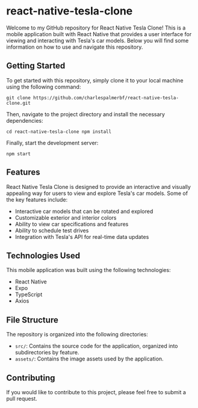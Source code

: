 # react-native-tesla-clone

Welcome to my GitHub repository for React Native Tesla Clone! This is a mobile application built with React Native that provides a user interface for viewing and interacting with Tesla's car models. Below you will find some information on how to use and navigate this repository.

Getting Started
---------------

To get started with this repository, simply clone it to your local machine using the following command:

`git clone https://github.com/charlespalmerbf/react-native-tesla-clone.git`

Then, navigate to the project directory and install the necessary dependencies:

`cd react-native-tesla-clone
npm install`

Finally, start the development server:

`npm start`

Features
--------

React Native Tesla Clone is designed to provide an interactive and visually appealing way for users to view and explore Tesla's car models. Some of the key features include:

-   Interactive car models that can be rotated and explored
-   Customizable exterior and interior colors
-   Ability to view car specifications and features
-   Ability to schedule test drives
-   Integration with Tesla's API for real-time data updates

Technologies Used
-----------------

This mobile application was built using the following technologies:

-   React Native
-   Expo
-   TypeScript
-   Axios

File Structure
--------------

The repository is organized into the following directories:

-   `src/`: Contains the source code for the application, organized into subdirectories by feature.
-   `assets/`: Contains the image assets used by the application.

Contributing
------------

If you would like to contribute to this project, please feel free to submit a pull request.
